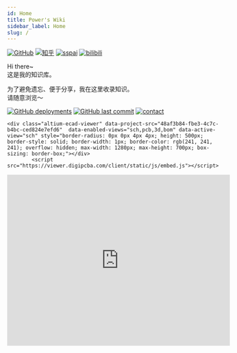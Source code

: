 ```yaml
---
id: Home
title: Power's Wiki
sidebar_label: Home
slug: /
---
```


<!--  一个不会讲故事的攻城狮，算不上一个很酷的产品汪~-->

[![GitHub](https://img.shields.io/badge/dynamic/json?label=GitHub&query=%24.data.totalSubs&url=https%3A%2F%2Fapi.spencerwoo.com%2Fsubstats%2F%3Fsource%3Dgithub%26queryKey%3Dlinyuxuanlin&labelColor=555555&color=282c34&longCache=true?&style=for-the-badge)](https://github.com/linyuxuanlin)
[![知乎](https://img.shields.io/badge/dynamic/json?color=282c34&labelColor=0084ff&label=ZHIHU&query=%24.data.totalSubs&url=https%3A%2F%2Fapi.spencerwoo.com%2Fsubstats%2F%3Fsource%3Dzhihu%26queryKey%3Dlinyuxuanlin&longCache=true?&style=for-the-badge)](https://www.zhihu.com/people/linyuxuanlin)
[![sspai](https://img.shields.io/badge/dynamic/json?label=SSPAI&query=%24.data.totalSubs&url=https%3A%2F%2Fapi.spencerwoo.com%2Fsubstats%2F%3Fsource%3Dsspai%26queryKey%3Dpower&color=282c34&labelColor=d71a1b&longCache=true?&style=for-the-badge)](https://sspai.com/u/power/)
[![bilibili](https://img.shields.io/badge/dynamic/json?labelColor=FE7398&label=BILIBILI&query=%24.data.totalSubs&url=https%3A%2F%2Fapi.spencerwoo.com%2Fsubstats%2F%3Fsource%3Dbilibili%26queryKey%3D349536948&color=282c34&longCache=true?&style=for-the-badge)](https://space.bilibili.com/349536948)

Hi there~  
这是我的知识库。

为了避免遗忘、便于分享，我在这里收录知识。  
请随意浏览～

[![GitHub deployments](https://img.shields.io/github/deployments/linyuxuanlin/Wiki_Docusaurus/Production?label=Build&style=flat-square)](https://vercel.com/linyuxuanlin/wiki-docusaurus/deployments)
[![GitHub last commit](https://img.shields.io/github/last-commit/linyuxuanlin/Wiki_Docusaurus?color=FCD734&label=Last%20commit&style=flat-square)](https://github.com/linyuxuanlin/Wiki_Docusaurus/commits/main)
[![contact](https://img.shields.io/badge/Contact%20me-here-34ABE0?&style=flat-square)](ContactMe)


```
<div class="altium-ecad-viewer" data-project-src="48af3b84-fbe3-4c7c-b4bc-ced824e7efd6"  data-enabled-views="sch,pcb,3d,bom" data-active-view="sch" style="border-radius: 0px 0px 4px 4px; height: 500px; border-style: solid; border-width: 1px; border-color: rgb(241, 241, 241); overflow: hidden; max-width: 1280px; max-height: 700px; box-sizing: border-box;"></div>
        <script src="https://viewer.digipcba.com/client/static/js/embed.js"></script>
```

<iframe            src="https://viewer.digipcba.com/client/static/js/embed.js"             width="520"            height="400"            id="iframe"            frameBorder="0"            scrolling="no"            marginHeight="0"            marginWidth="0"          />

<h6>Power Lin |  <a href="https://beian.miit.gov.cn"> 粤 ICP 备 20014898 号 </a> | Built with Docusaurus</h6>
